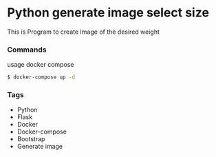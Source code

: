 # Python generate image select size

This is Program to create Image of the desired weight

### Commands

usage docker compose
```sh
$ docker-compose up -d
```

### Tags
- Python
- Flask
- Docker
- Docker-compose
- Bootstrap
- Generate image


